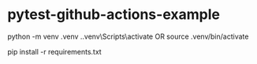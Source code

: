 # pytest-github-actions-example

python -m venv .venv
.\.venv\Scripts\activate
OR
source .venv/bin/activate

pip install -r requirements.txt
